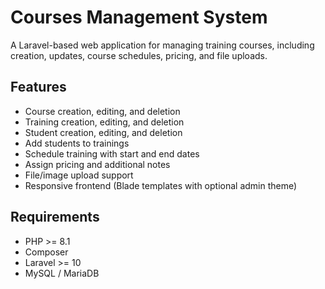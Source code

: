 
# Courses Management System

A Laravel-based web application for managing training courses, including creation, updates, course schedules, pricing, and file uploads.

## Features

- Course creation, editing, and deletion
- Training creation, editing, and deletion
- Student creation, editing, and deletion
- Add students to trainings
- Schedule training with start and end dates
- Assign pricing and additional notes
- File/image upload support
- Responsive frontend (Blade templates with optional admin theme)

## Requirements

- PHP >= 8.1
- Composer
- Laravel >= 10
- MySQL / MariaDB


